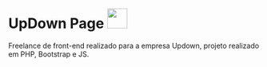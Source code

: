 # UpDown Page <img src="https://svgsilh.com/svg/1298012-03a9f4.svg" width="40"/>
Freelance de front-end realizado para a empresa Updown, projeto realizado em PHP, Bootstrap e JS. 
